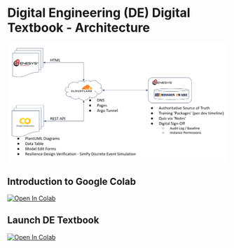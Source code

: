 # Digital Engineering (DE) Digital Textbook - Architecture
![DE Architecture](https://raw.githubusercontent.com/tsherburne/de-textbook/main/images/de-scre-architecture.png)

## Introduction to Google Colab
[![Open In Colab](https://colab.research.google.com/assets/colab-badge.svg)](https://colab.research.google.com/)

## Launch DE Textbook
[![Open In Colab](https://colab.research.google.com/assets/colab-badge.svg)](https://colab.research.google.com/github/tsherburne/de-textbook/blob/main/01_SCRE_DE_Textbook.ipynb)
